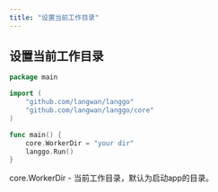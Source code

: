 ```yaml
---
title: "设置当前工作目录"
---
```


## 设置当前工作目录


```go
package main

import (
	"github.com/langwan/langgo"
	"github.com/langwan/langgo/core"
)

func main() {
	core.WorkerDir = "your dir"
	langgo.Run()
}

```

core.WorkerDir - 当前工作目录，默认为启动app的目录。
